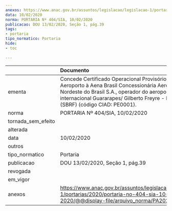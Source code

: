 ```yaml
---
anexos: https://www.anac.gov.br/assuntos/legislacao/legislacao-1/portarias/2020/portaria-no-404-sia-10-02-2020/@@display-file/arquivo_norma/PA2020-0404.pdf
data: 10/02/2020
norma: PORTARIA Nº 404/SIA, 10/02/2020
publicacao: DOU 13/02/2020, Seção 1, pág.39
tags:
- portaria
tipo_normatico: Portaria
hide: 
- toc 
 
---
```


|                    | Documento                                                                                                                                                                                                                             |
|:-------------------|:--------------------------------------------------------------------------------------------------------------------------------------------------------------------------------------------------------------------------------------|
| ementa             | Concede Certificado Operacional Provisório de Aeroporto à Aena Brasil Concessionária Aeroportos do Nordeste do Brasil S.A., operador do aeroporto internacional Guararapes/ Gilberto Freyre - Recife/PE (SBRF) (código CIAD: PE0001). |
| norma              | PORTARIA Nº 404/SIA, 10/02/2020                                                                                                                                                                                                       |
| tornada_sem_efeito |                                                                                                                                                                                                                                       |
| alterada           |                                                                                                                                                                                                                                       |
| data               | 10/02/2020                                                                                                                                                                                                                            |
| outros             |                                                                                                                                                                                                                                       |
| tipo_normatico     | Portaria                                                                                                                                                                                                                              |
| publicacao         | DOU 13/02/2020, Seção 1, pág.39                                                                                                                                                                                                       |
| revogada           |                                                                                                                                                                                                                                       |
| em_vigor           |                                                                                                                                                                                                                                       |
| anexos             | https://www.anac.gov.br/assuntos/legislacao/legislacao-1/portarias/2020/portaria-no-404-sia-10-02-2020/@@display-file/arquivo_norma/PA2020-0404.pdf                                                                                   |
